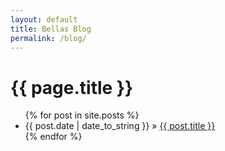 ```yaml
---
layout: default
title: Bellas Blog
permalink: /blog/
---
```


<h1>{{ page.title }}</h1>
<ul>
  {% for post in site.posts %}
    <li>
      <span>{{ post.date | date_to_string }}</span> » <a href="{{ post.url }}">{{ post.title }}</a>
    </li>
  {% endfor %}
</ul>
